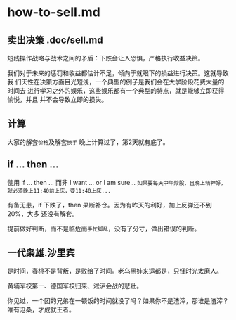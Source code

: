 # how-to-sell.md

## 卖出决策 .doc/sell.md

  短线操作战略与战术之间的矛盾：下跌会让人恐惧，严格执行收益决策。

  我们对于未来的惩罚和收益都估计不足，倾向于就眼下的损益进行决策。这就导致我
  们天性在决策方面目光短浅，一个典型的例子是我们会在大学阶段花费大量的时间去
  进行学习之外的娱乐，这些娱乐都有一个典型的特点，就是能够立即获得愉悦，并且
  并不会导致立即的损失。

## 计算

  大家的解套`价格`及解套`换手`
  晚上计算过了，第2天就有底了。

## if ... then ...

  使用 if ... then ... 
  而非 I want ...  or  I am sure... 
  `如果要每天中午炒股，且晚上精神好，就必须晚上11:40前上床，要11:40上床...`

  有备无患，if 下跌了，then 果断补仓。因为有昨天的利好，加上反弹还不到20%，大多
  还没有解套。

  提前做好判断，而不是临危而`手忙脚乱`，没有了分寸，做出错误的判断。

## 一代枭雄.沙里宾

  是时间，春桃不是背叛，是败给了时间。老乌黑娃来运都是，只怪时光太磨人。

  黄埔军校第一、德国军校归来、淞沪会战的悲壮。

  你见过，一个团的兄弟在一顿饭的时间就没了吗？如果你不是渣滓，那谁是渣滓？
  唯有沧桑，才成就王者。

